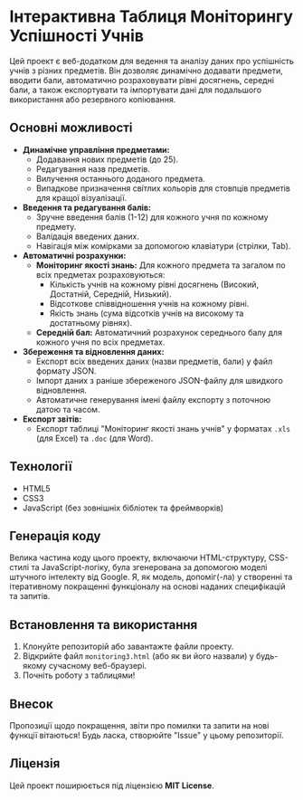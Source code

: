 
# Інтерактивна Таблиця Моніторингу Успішності Учнів

Цей проект є веб-додатком для ведення та аналізу даних про успішність учнів з різних предметів. Він дозволяє динамічно додавати предмети, вводити бали, автоматично розраховувати рівні досягнень, середні бали, а також експортувати та імпортувати дані для подальшого використання або резервного копіювання.

## Основні можливості

*   **Динамічне управління предметами:**
    *   Додавання нових предметів (до 25).
    *   Редагування назв предметів.
    *   Вилучення останнього доданого предмета.
    *   Випадкове призначення світлих кольорів для стовпців предметів для кращої візуалізації.
*   **Введення та редагування балів:**
    *   Зручне введення балів (1-12) для кожного учня по кожному предмету.
    *   Валідація введених даних.
    *   Навігація між комірками за допомогою клавіатури (стрілки, Tab).
*   **Автоматичні розрахунки:**
    *   **Моніторинг якості знань:** Для кожного предмета та загалом по всіх предметах розраховуються:
        *   Кількість учнів на кожному рівні досягнень (Високий, Достатній, Середній, Низький).
        *   Відсоткове співвідношення учнів на кожному рівні.
        *   Якість знань (сума відсотків учнів на високому та достатньому рівнях).
    *   **Середній бал:** Автоматичний розрахунок середнього балу для кожного учня по всіх предметах.
*   **Збереження та відновлення даних:**
    *   Експорт всіх введених даних (назви предметів, бали) у файл формату JSON.
    *   Імпорт даних з раніше збереженого JSON-файлу для швидкого відновлення.
    *   Автоматичне генерування імені файлу експорту з поточною датою та часом.
*   **Експорт звітів:**
    *   Експорт таблиці "Моніторинг якості знань учнів" у форматах `.xls` (для Excel) та `.doc` (для Word).

## Технології

*   HTML5
*   CSS3
*   JavaScript (без зовнішніх бібліотек та фреймворків)

## Генерація коду

Велика частина коду цього проекту, включаючи HTML-структуру, CSS-стилі та JavaScript-логіку, була згенерована за допомогою моделі штучного інтелекту від Google. Я, як модель, допоміг(-ла) у створенні та ітеративному покращенні функціоналу на основі наданих специфікацій та запитів.

## Встановлення та використання

1.  Клонуйте репозиторій або завантажте файли проекту.
2.  Відкрийте файл `monitoring3.html` (або як ви його назвали) у будь-якому сучасному веб-браузері.
3.  Почніть роботу з таблицями!

## Внесок

Пропозиції щодо покращення, звіти про помилки та запити на нові функції вітаються! Будь ласка, створюйте "Issue" у цьому репозиторії.

## Ліцензія

Цей проект поширюється під ліцензією **MIT License**.
